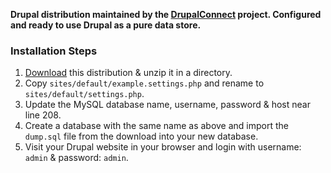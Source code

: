 **Drupal distribution maintained by the [DrupalConnect](http://github.com/epicwhale/drupalconnect) project. Configured and ready to use Drupal as a pure data store.**

### Installation Steps

1. [Download](https://github.com/epicwhale/DrupalConnect-Drupal/zipball/master) this distribution & unzip it in a directory.
2. Copy `sites/default/example.settings.php` and rename to `sites/default/settings.php`.
3. Update the MySQL database name, username, password & host near line 208.
4. Create a database with the same name as above and import the `dump.sql` file from the download into your new database.
5. Visit your Drupal website in your browser and login with username: `admin` & password: `admin`.